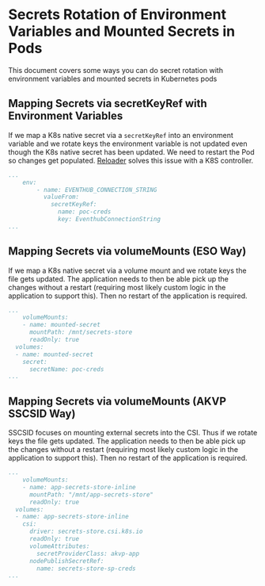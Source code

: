 # Secrets Rotation of Environment Variables and Mounted Secrets in Pods

This document covers some ways you can do secret rotation with environment variables and mounted secrets in Kubernetes pods

## Mapping Secrets via secretKeyRef with Environment Variables

If we map a K8s native secret via a `secretKeyRef` into an environment variable and we rotate keys the environment variable is not updated even though the K8s native secret has been updated. We need to restart the Pod so changes get populated. [Reloader](https://github.com/stakater/Reloader) solves this issue with a K8S controller.

```yaml
...
    env:
        - name: EVENTHUB_CONNECTION_STRING
          valueFrom:
            secretKeyRef:
              name: poc-creds
              key: EventhubConnectionString
...
```

## Mapping Secrets via volumeMounts (ESO Way)

If we map a K8s native secret via a volume mount and we rotate keys the file gets updated. The application needs to then be able pick up the changes without a restart (requiring most likely custom logic in the application to support this). Then no restart of the application is required.

```yaml
...
    volumeMounts:
    - name: mounted-secret
      mountPath: /mnt/secrets-store
      readOnly: true
  volumes:
  - name: mounted-secret
    secret:
      secretName: poc-creds
...
```

## Mapping Secrets via volumeMounts (AKVP SSCSID Way)

SSCSID focuses on mounting external secrets into the CSI. Thus if we rotate keys the file gets updated. The application needs to then be able pick up the changes without a restart (requiring most likely custom logic in the application to support this). Then no restart of the application is required.

```yaml
...
    volumeMounts:
    - name: app-secrets-store-inline
      mountPath: "/mnt/app-secrets-store"
      readOnly: true
  volumes:
  - name: app-secrets-store-inline
    csi:
      driver: secrets-store.csi.k8s.io
      readOnly: true
      volumeAttributes:
        secretProviderClass: akvp-app
      nodePublishSecretRef:
        name: secrets-store-sp-creds
...
```
